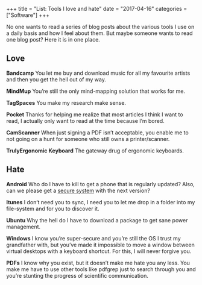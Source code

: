 +++
title = "List: Tools I love and hate"
date = "2017-04-16"
categories = ["Software"]
+++

No one wants to read a series of blog posts about the various tools I use on a daily basis and how I feel about them. But maybe someone wants to read one blog post? Here it is in one place.

## Love
**Bandcamp** You let me buy and download music for all my favourite artists and then you get the hell out of my way.

**MindMup** You’re still the only mind-mapping solution that works for me.

**TagSpaces** You make my research make sense.

**Pocket** Thanks for helping me realize that most articles I think I want to read, I actually only want to read at the time because I’m bored.

**CamScanner** When just signing a PDF isn’t acceptable, you enable me to not going on a hunt for someone who still owns a printer/scanner.

**TrulyErgonomic Keyboard** The gateway drug of ergonomic keyboards.

## Hate
**Android** Who do I have to kill to get a phone that is regularly updated? Also, can we please get a [secure system](https://blog.cryptographyengineering.com/2016/11/24/android-n-encryption/) with the next version?

**Itunes** I don’t need you to sync, I need you to let me drop in a folder into my file-system and for you to discover it.

**Ubuntu** Why the hell do I have to download a package to get sane power management.

**Windows** I know you’re super-secure and you’re still the OS I trust my grandfather with, but you’ve made it impossible to move a window between virtual desktops with a keyboard shortcut. For this, I will never forgive you.

**PDFs** I know why you exist, but it doesn’t make me hate you any less. You make me have to use other tools like pdfgrep just to search through you and you’re stunting the progress of scientific communication.

